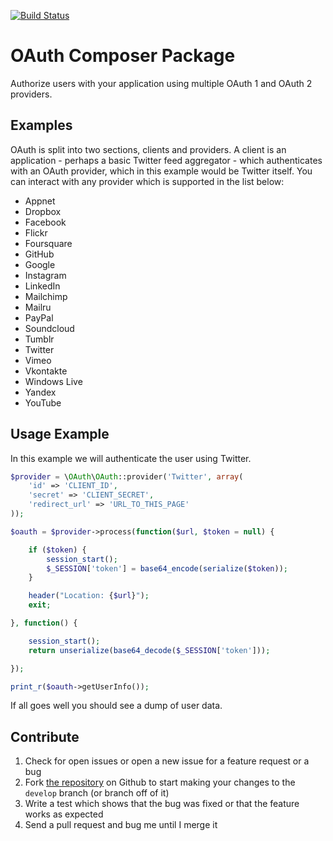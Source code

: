 [![Build Status](https://secure.travis-ci.org/chrisnharvey/oauth.png)](http://travis-ci.org/chrisnharvey/oauth)

# OAuth Composer Package

Authorize users with your application using multiple OAuth 1 and OAuth 2 providers.

## Examples

OAuth is split into two sections, clients and providers. A client is an application - perhaps a basic Twitter feed aggregator - which 
authenticates with an OAuth provider, which in this example would be Twitter itself. You can interact with any provider which is supported in the list below:

- Appnet
- Dropbox
- Facebook
- Flickr
- Foursquare
- GitHub
- Google
- Instagram
- LinkedIn
- Mailchimp
- Mailru
- PayPal
- Soundcloud
- Tumblr
- Twitter
- Vimeo
- Vkontakte
- Windows Live
- Yandex
- YouTube

## Usage Example

In this example we will authenticate the user using Twitter.

```php
$provider = \OAuth\OAuth::provider('Twitter', array(
	'id' => 'CLIENT_ID',
	'secret' => 'CLIENT_SECRET',
	'redirect_url' => 'URL_TO_THIS_PAGE'
));

$oauth = $provider->process(function($url, $token = null) {

    if ($token) {
        session_start();
        $_SESSION['token'] = base64_encode(serialize($token));
    }

    header("Location: {$url}");
    exit;

}, function() {

    session_start();
    return unserialize(base64_decode($_SESSION['token']));

});

print_r($oauth->getUserInfo());
```

If all goes well you should see a dump of user data.

Contribute
----------

1. Check for open issues or open a new issue for a feature request or a bug
2. Fork [the repository][] on Github to start making your changes to the
    `develop` branch (or branch off of it)
3. Write a test which shows that the bug was fixed or that the feature works as expected
4. Send a pull request and bug me until I merge it

[the repository]: https://github.com/chrisnharvey/oauth
